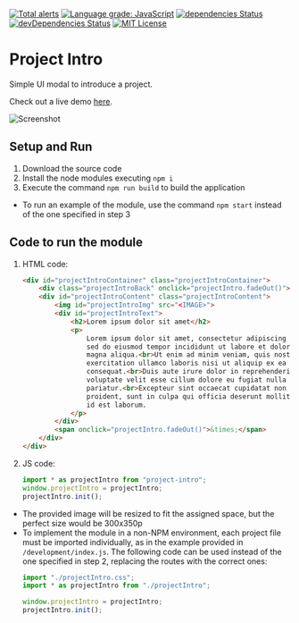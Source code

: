 [![Total alerts](https://img.shields.io/lgtm/alerts/g/Chema22R/project-intro.svg?logo=lgtm&logoWidth=18)](https://lgtm.com/projects/g/Chema22R/project-intro/alerts/)
[![Language grade: JavaScript](https://img.shields.io/lgtm/grade/javascript/g/Chema22R/project-intro.svg?logo=lgtm&logoWidth=18)](https://lgtm.com/projects/g/Chema22R/project-intro/context:javascript)
[![dependencies Status](https://david-dm.org/chema22r/project-intro/status.svg)](https://david-dm.org/chema22r/project-intro)
[![devDependencies Status](https://david-dm.org/chema22r/project-intro/dev-status.svg)](https://david-dm.org/chema22r/project-intro?type=dev)
[![MIT License](https://camo.githubusercontent.com/d59450139b6d354f15a2252a47b457bb2cc43828/68747470733a2f2f696d672e736869656c64732e696f2f6e706d2f6c2f7365727665726c6573732e737667)](LICENSE)

# Project Intro
Simple UI modal to introduce a project.

Check out a live demo [here](https://3dpreviewer.chema22r.com/).

![Screenshot](https://i.postimg.cc/435D6GXP/Screen-Shot-2020-03-24-at-16-18-48.png)

## Setup and Run
1. Download the source code
2. Install the node modules executing `npm i`
3. Execute the command `npm run build` to build the application

* To run an example of the module, use the command `npm start` instead of the one specified in step 3

## Code to run the module
1. HTML code:
    ```html
    <div id="projectIntroContainer" class="projectIntroContainer">
        <div class="projectIntroBack" onclick="projectIntro.fadeOut()"></div>
        <div id="projectIntroContent" class="projectIntroContent">
            <img id="projectIntroImg" src="<IMAGE>">
            <div id="projectIntroText">
                <h2>Lorem ipsum dolor sit amet</h2>
                <p>
                    Lorem ipsum dolor sit amet, consectetur adipiscing elit,
                    sed do eiusmod tempor incididunt ut labore et dolore
                    magna aliqua.<br>Ut enim ad minim veniam, quis nostrud
                    exercitation ullamco laboris nisi ut aliquip ex ea commodo
                    consequat.<br>Duis aute irure dolor in reprehenderit in
                    voluptate velit esse cillum dolore eu fugiat nulla
                    pariatur.<br>Excepteur sint occaecat cupidatat non
                    proident, sunt in culpa qui officia deserunt mollit anim
                    id est laborum.
                </p>
            </div>
            <span onclick="projectIntro.fadeOut()">&times;</span>
        </div>
    </div>
    ```
2. JS code:
    ```js
    import * as projectIntro from "project-intro";
    window.projectIntro = projectIntro;
    projectIntro.init();
    ```

* The provided image will be resized to fit the assigned space, but the perfect size would be 300x350p
* To implement the module in a non-NPM environment, each project file must be imported individually, as in the example provided in `/development/index.js`. The following code can be used instead of the one specified in step 2, replacing the routes with the correct ones:
    ```js
    import "./projectIntro.css";
    import * as projectIntro from "./projectIntro";

    window.projectIntro = projectIntro;
    projectIntro.init();
    ```
